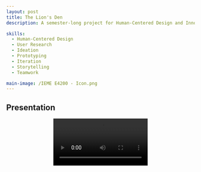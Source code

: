 ```yaml
---
layout: post
title: The Lion's Den
description: A semester-long project for Human-Centered Design and Innovation with Professor Harry West. As a class, we were tasked with designing the experience of a new engineering building at Columbia University.

skills:
  - Human-Centered Design
  - User Research
  - Ideation
  - Prototyping
  - Iteration
  - Storytelling
  - Teamwork

main-image: /IEME E4200 - Icon.png
---
```


## Presentation
<div style="text-align: center;">
  <video width="50%" height="auto" controls>
    <source src="/_projects/IEME E4200 - Presentation.mp4" type="video/mp4">
  </video>
</div>
